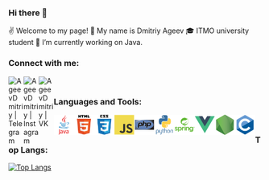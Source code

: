 ### Hi there 👋

<!--
**DmitriyAgeevP3131/DmitriyAgeevP3131** is a ✨ _special_ ✨ repository because its `README.md` (this file) appears on your GitHub profile.

Here are some ideas to get you started:
-->
✌️ Welcome to my page!
👦 My name is Dmitriy Ageev
🎓 ITMO university student
🔭 I’m currently working on Java.

### Connect with me:

[<img align="left" alt="AgeevDmitriy | Telegram" width="30px" src="https://cdn.jsdelivr.net/npm/simple-icons@v3/icons/telegram.svg" />][tg]
[<img align="left" alt="AgeevDmitriy | Instagram" width="30px" src="https://cdn.jsdelivr.net/npm/simple-icons@v3/icons/instagram.svg" />][instagram]
[<img align="left" alt="AgeevDmitriy | VK" width="30px" src="https://cdn.jsdelivr.net/npm/simple-icons@v3/icons/vk.svg" />][vk]

<br />

### Languages and Tools:

<img align="left" alt="Java" width="40px" src="https://github.com/devicons/devicon/blob/master/icons/java/java-original-wordmark.svg" />
<img align="left" alt="HTML5" width="40px" src="https://github.com/devicons/devicon/blob/master/icons/html5/html5-original-wordmark.svg" />
<img align="left" alt="CSS3" width="40px" src="https://raw.githubusercontent.com/github/explore/80688e429a7d4ef2fca1e82350fe8e3517d3494d/topics/css/css.png" />
<img align="left" alt="Js" width="40px" src="https://github.com/devicons/devicon/blob/master/icons/javascript/javascript-original.svg" />
<img align="left" alt="PhP" width="40px" src="https://github.com/devicons/devicon/blob/master/icons/php/php-original.svg" />
<img align="left" alt="Python" width="40px" src="https://github.com/devicons/devicon/blob/master/icons/python/python-original-wordmark.svg" />
<img align="left" alt="Spring" width="40px" src="https://github.com/devicons/devicon/blob/master/icons/spring/spring-original-wordmark.svg" />
<img align="left" alt="Spring" width="40px" src="https://github.com/devicons/devicon/blob/master/icons/vuejs/vuejs-original.svg" />
<img align="left" alt="Node.js" width="40px" src="https://raw.githubusercontent.com/github/explore/80688e429a7d4ef2fca1e82350fe8e3517d3494d/topics/nodejs/nodejs.png" />
<img align="left" alt="С" width="40px" src="https://github.com/devicons/devicon/blob/master/icons/c/c-original.svg" />

<br />

### Top Langs:

[![Top Langs](https://github-readme-stats.vercel.app/api/top-langs/?username=AgeDim&hide=css&layout=compact&theme=vision-friendly-dark)](https://github.com/anuraghazra/github-readme-stats)

[tg]: https://t.me/AgeDim123
[instagram]: https://www.instagram.com/huge_silence27/
[vk]: https://vk.com/agedim
